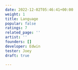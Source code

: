 ```yaml
---
date: 2022-12-02T05:46:41+00:00
weight: 1
title: Language
popular: false
ratings: 7
related_page: ''
artist: ''
founders: []
developer: Edwin
tester: Joey
draft: true

---
```

